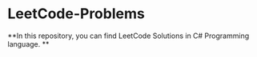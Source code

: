 # LeetCode-Problems

**In this repository, you can find LeetCode Solutions in C# Programming language. **

